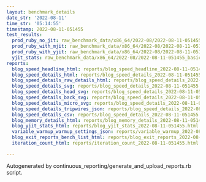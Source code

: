```yaml
---
layout: benchmark_details
date_str: '2022-08-11'
time_str: '05:14:55'
timestamp: 2022-08-11-051455
test_results:
  prod_ruby_no_jit: raw_benchmark_data/x86_64/2022-08/2022-08-11-051455_basic_benchmark_prod_ruby_no_jit.json
  prod_ruby_with_mjit: raw_benchmark_data/x86_64/2022-08/2022-08-11-051455_basic_benchmark_prod_ruby_with_mjit.json
  prod_ruby_with_yjit: raw_benchmark_data/x86_64/2022-08/2022-08-11-051455_basic_benchmark_prod_ruby_with_yjit.json
  yjit_stats: raw_benchmark_data/x86_64/2022-08/2022-08-11-051455_basic_benchmark_yjit_stats.json
reports:
  blog_speed_headline_html: reports/blog_speed_headline_2022-08-11-051455.html
  blog_speed_details_html: reports/blog_speed_details_2022-08-11-051455.html
  blog_speed_details_raw_details_html: reports/blog_speed_details_2022-08-11-051455.raw_details.html
  blog_speed_details_svg: reports/blog_speed_details_2022-08-11-051455.svg
  blog_speed_details_head_svg: reports/blog_speed_details_2022-08-11-051455.head.svg
  blog_speed_details_back_svg: reports/blog_speed_details_2022-08-11-051455.back.svg
  blog_speed_details_micro_svg: reports/blog_speed_details_2022-08-11-051455.micro.svg
  blog_speed_details_tripwires_json: reports/blog_speed_details_2022-08-11-051455.tripwires.json
  blog_speed_details_csv: reports/blog_speed_details_2022-08-11-051455.csv
  blog_memory_details_html: reports/blog_memory_details_2022-08-11-051455.html
  blog_yjit_stats_html: reports/blog_yjit_stats_2022-08-11-051455.html
  variable_warmup_warmup_settings_json: reports/variable_warmup_2022-08-11-051455.warmup_settings.json
  blog_exit_reports_bench_list_html: reports/blog_exit_reports_2022-08-11-051455.bench_list.html
  iteration_count_html: reports/iteration_count_2022-08-11-051455.html

---
```

Autogenerated by continuous_reporting/generate_and_upload_reports.rb script.
